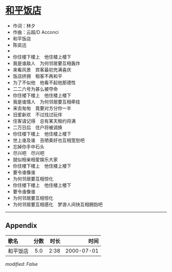# [和平饭店](https://music.163.com/song?id=67541)

* 作词：林夕
* 作曲：云超/D Acconci
* 和平饭店
* 陈奕迅
* 
* 你住楼下楼上　他住楼上楼下
* 我是谁敌人　为何邻居要互相轰炸
* 来看风景　宾客最初充满喜庆
* 饭店挤拥　租客不再和平
* 为了不似他　他看不起他那德性
* 二二六号为甚么被夺命
* 你住楼下楼上　他住楼上楼下
* 我是谁情人　为何邻居要互相牵挂
* 来去匆匆　竟要对方分你一半
* 旧爱新欢　不过找过玩伴
* 住客请记得　总有某天租约将满
* 二万日后　住户将被调换
* 你住楼下楼上　他住楼上楼下
* 世上谁及谁　丑陋美好也互相宽恕吧
* 忘掉你手中石头
* 尽兴吧　尽兴吧
* 就似相亲相爱娱乐大家
* 你住楼下楼上　他住楼上楼下
* 要令谁像谁
* 为何邻居要互相惊化
* 你住楼下楼上　他住楼上楼下
* 要令谁像谁
* 为何邻居要互相惊化
* 为何邻居要互相感化　梦游人间快互相拥抱吧


---

## Appendix

|歌名|分数|时长|时间|
|:---|:---:|---:|---:|
|和平饭店|5.0|2:38|2000-07-01

*modified: False*